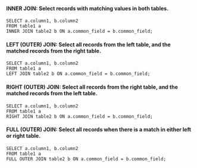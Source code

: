 #### INNER JOIN: Select records with matching values in both tables.

    SELECT a.column1, b.column2
    FROM table1 a
    INNER JOIN table2 b ON a.common_field = b.common_field;
#### LEFT (OUTER) JOIN: Select all records from the left table, and the matched records from the right table.

    SELECT a.column1, b.column2
    FROM table1 a
    LEFT JOIN table2 b ON a.common_field = b.common_field;
#### RIGHT (OUTER) JOIN: Select all records from the right table, and the matched records from the left table.

    SELECT a.column1, b.column2
    FROM table1 a
    RIGHT JOIN table2 b ON a.common_field = b.common_field;
#### FULL (OUTER) JOIN: Select all records when there is a match in either left or right table.

    SELECT a.column1, b.column2
    FROM table1 a
    FULL OUTER JOIN table2 b ON a.common_field = b.common_field;
